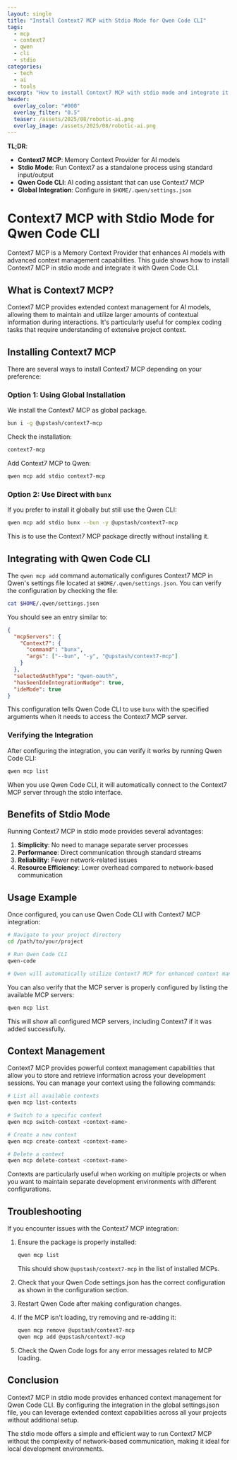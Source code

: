```yaml
---
layout: single
title: "Install Context7 MCP with Stdio Mode for Qwen Code CLI"
tags:
  - mcp
  - context7
  - qwen
  - cli
  - stdio
categories:
  - tech
  - ai
  - tools
excerpt: "How to install Context7 MCP with stdio mode and integrate it with Qwen Code CLI globally using settings.json configuration."
header:
  overlay_color: "#000"
  overlay_filter: "0.5"
  teaser: /assets/2025/08/robotic-ai.png
  overlay_image: /assets/2025/08/robotic-ai.png
---
```


**TL;DR**:
- **Context7 MCP**: Memory Context Provider for AI models
- **Stdio Mode**: Run Context7 as a standalone process using standard input/output
- **Qwen Code CLI**: AI coding assistant that can use Context7 MCP
- **Global Integration**: Configure in `$HOME/.qwen/settings.json`

# Context7 MCP with Stdio Mode for Qwen Code CLI

Context7 MCP is a Memory Context Provider that enhances AI models with advanced context management capabilities. This guide shows how to install Context7 MCP in stdio mode and integrate it with Qwen Code CLI.

## What is Context7 MCP?

Context7 MCP provides extended context management for AI models, allowing them to maintain and utilize larger amounts of contextual information during interactions. It's particularly useful for complex coding tasks that require understanding of extensive project context.

## Installing Context7 MCP

There are several ways to install Context7 MCP depending on your preference:

### Option 1: Using Global Installation

We install the Context7 MCP as global package.

```bash
bun i -g @upstash/context7-mcp
```

Check the installation:

```bash
context7-mcp
```

Add Context7 MCP to Qwen:

```bash
qwen mcp add stdio context7-mcp
```


### Option 2: Use Direct with `bunx`

If you prefer to install it globally but still use the Qwen CLI:

```bash
qwen mcp add stdio bunx --bun -y @upstash/context7-mcp
```

This is to use the Context7 MCP package directly without installing it.

## Integrating with Qwen Code CLI

The `qwen mcp add` command automatically configures Context7 MCP in Qwen's settings file located at `$HOME/.qwen/settings.json`. You can verify the configuration by checking the file:

```bash
cat $HOME/.qwen/settings.json
```

You should see an entry similar to:

```json
{
  "mcpServers": {
    "Context7": {
      "command": "bunx",
      "args": ["--bun", "-y", "@upstash/context7-mcp"]
    }
  },
  "selectedAuthType": "qwen-oauth",
  "hasSeenIdeIntegrationNudge": true,
  "ideMode": true
}
```

This configuration tells Qwen Code CLI to use `bunx` with the specified arguments when it needs to access the Context7 MCP server.

### Verifying the Integration

After configuring the integration, you can verify it works by running Qwen Code CLI:

```bash
qwen mcp list
```

When you use Qwen Code CLI, it will automatically connect to the Context7 MCP server through the stdio interface.

## Benefits of Stdio Mode

Running Context7 MCP in stdio mode provides several advantages:

1. **Simplicity**: No need to manage separate server processes
2. **Performance**: Direct communication through standard streams
3. **Reliability**: Fewer network-related issues
4. **Resource Efficiency**: Lower overhead compared to network-based communication

## Usage Example

Once configured, you can use Qwen Code CLI with Context7 MCP integration:

```bash
# Navigate to your project directory
cd /path/to/your/project

# Run Qwen Code CLI
qwen-code

# Qwen will automatically utilize Context7 MCP for enhanced context management
```

You can also verify that the MCP server is properly configured by listing the available MCP servers:

```bash
qwen mcp list
```

This will show all configured MCP servers, including Context7 if it was added successfully.

## Context Management

Context7 MCP provides powerful context management capabilities that allow you to store and retrieve information across your development sessions. You can manage your context using the following commands:

```bash
# List all available contexts
qwen mcp list-contexts

# Switch to a specific context
qwen mcp switch-context <context-name>

# Create a new context
qwen mcp create-context <context-name>

# Delete a context
qwen mcp delete-context <context-name>
```

Contexts are particularly useful when working on multiple projects or when you want to maintain separate development environments with different configurations.

## Troubleshooting

If you encounter issues with the Context7 MCP integration:

1. Ensure the package is properly installed:
   ```bash
   qwen mcp list
   ```
   This should show `@upstash/context7-mcp` in the list of installed MCPs.

2. Check that your Qwen Code settings.json has the correct configuration as shown in the configuration section.

3. Restart Qwen Code after making configuration changes.

4. If the MCP isn't loading, try removing and re-adding it:
   ```bash
   qwen mcp remove @upstash/context7-mcp
   qwen mcp add @upstash/context7-mcp
   ```

5. Check the Qwen Code logs for any error messages related to MCP loading.

## Conclusion

Context7 MCP in stdio mode provides enhanced context management for Qwen Code CLI. By configuring the integration in the global settings.json file, you can leverage extended context capabilities across all your projects without additional setup.

The stdio mode offers a simple and efficient way to run Context7 MCP without the complexity of network-based communication, making it ideal for local development environments.